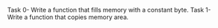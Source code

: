 Task 0- Write a function that fills memory with a constant byte.
Task 1- Write a function that copies memory area.

